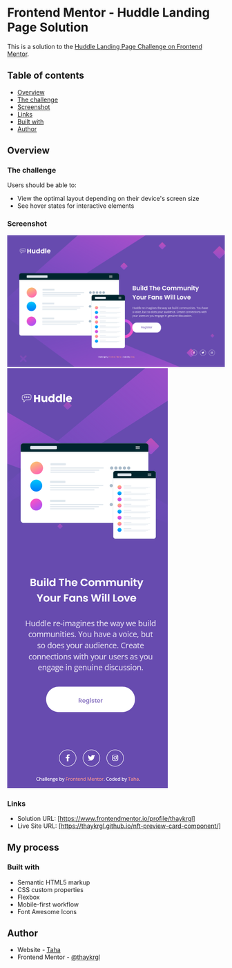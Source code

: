# Frontend Mentor - Huddle Landing Page Solution

This is a solution to the [Huddle Landing Page Challenge on Frontend Mentor](https://www.frontendmentor.io/challenges/nft-preview-card-component-SbdUL_w0U).

## Table of contents

- [Overview](#overview)
- [The challenge](#the-challenge)
- [Screenshot](#screenshot)
- [Links](#links)
- [Built with](#built-with)
- [Author](#author)

## Overview

### The challenge

Users should be able to:

- View the optimal layout depending on their device's screen size
- See hover states for interactive elements

### Screenshot

<img src="./img/huddle-landing-page-desktop.png" alt="hlp-desktop">
<img src="./img/huddle-landing-page-mobile.png" alt="hlp-mobile">

### Links

- Solution URL: [https://www.frontendmentor.io/profile/thaykrgl]
- Live Site URL: [https://thaykrgl.github.io/nft-preview-card-component/]

## My process

### Built with

- Semantic HTML5 markup
- CSS custom properties
- Flexbox
- Mobile-first workflow
- Font Awesome Icons

## Author

- Website - [Taha](https://www.linkedin.com/in/taha-ayk%C4%B1ro%C4%9Flu-589715197/)
- Frontend Mentor - [@thaykrgl](https://www.frontendmentor.io/profile/thaykrgl)
